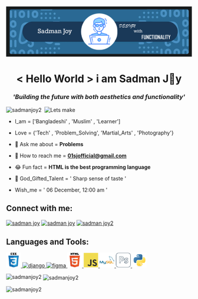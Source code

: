 ![logo]( https://github.com/SadmanJoy2/SadmanJoy2/blob/main/Banner%20for%20profile%202.jpg)
<h1 align="center">&lt; Hello World &gt; i am Sadman J👦y</h1>
<h3 align="center"><i>'Building the future with both aesthetics and functionality'</i></h3>
<img align="right" alt="Lets make" width="400" src="https://cdni.iconscout.com/illustration/premium/thumb/coder-3462295-2895977.png">

<p align="left"> <img src="https://komarev.com/ghpvc/?username=sadmanjoy2&label=Profile%20views&color=0e75b6&style=flat" alt="sadmanjoy2" /> </p>

- I_am = ['Bangladeshi' , 'Muslim' , 'Learner']

- Love = {'Tech' , 'Problem_Solving', 'Martial_Arts' , 'Photography'}

- 💬 Ask me about = **Problems**

- 📩 How to reach me = **01sjofficial@gmail.com**

- 😂 Fun fact = **HTML is the best programming language**

- 🌟 God_Gifted_Talent = ' Sharp sense of taste '

- Wish_me = ' 06 December, 12:00 am '

<h2 align="left">Connect with me:</h2>
<p align="left">
<a href="https://linkedin.com/in/sadmanjoy" target="blank"><img align="center" src="https://raw.githubusercontent.com/rahuldkjain/github-profile-readme-generator/master/src/images/icons/Social/linked-in-alt.svg" alt="sadman joy" height="30" width="40" /></a>
<a href="https://www.facebook.com/profile.php?id=61554496275288" target="blank"><img align="center" src="https://raw.githubusercontent.com/rahuldkjain/github-profile-readme-generator/master/src/images/icons/Social/facebook.svg" alt="sadman joy" height="30" width="40" /></a>
<a href="https://leetcode.com/01userjoy/" target="blank"><img align="center" src="https://raw.githubusercontent.com/rahuldkjain/github-profile-readme-generator/master/src/images/icons/Social/leet-code.svg" alt="sadman joy2" height="30" width="40" /></a>
</p>

<h2 align="left">Languages and Tools:</h2>
<p align="left"> <a href="https://www.w3schools.com/css/" target="_blank" rel="noreferrer"> <img src="https://raw.githubusercontent.com/devicons/devicon/master/icons/css3/css3-original-wordmark.svg" alt="css3" width="40" height="40"/> </a> <a href="https://www.djangoproject.com/" target="_blank" rel="noreferrer"> <img src="https://cdn.worldvectorlogo.com/logos/django.svg" alt="django" width="40" height="40"/> </a> <a href="https://www.figma.com/" target="_blank" rel="noreferrer"> <img src="https://www.vectorlogo.zone/logos/figma/figma-icon.svg" alt="figma" width="40" height="40"/> </a> <a href="https://www.w3.org/html/" target="_blank" rel="noreferrer"> <img src="https://raw.githubusercontent.com/devicons/devicon/master/icons/html5/html5-original-wordmark.svg" alt="html5" width="40" height="40"/> </a> <a href="https://developer.mozilla.org/en-US/docs/Web/JavaScript" target="_blank" rel="noreferrer"> <img src="https://raw.githubusercontent.com/devicons/devicon/master/icons/javascript/javascript-original.svg" alt="javascript" width="40" height="40"/> </a> <a href="https://www.mysql.com/" target="_blank" rel="noreferrer"> <img src="https://raw.githubusercontent.com/devicons/devicon/master/icons/mysql/mysql-original-wordmark.svg" alt="mysql" width="40" height="40"/> </a> <a href="https://www.photoshop.com/en" target="_blank" rel="noreferrer"> <img src="https://raw.githubusercontent.com/devicons/devicon/master/icons/photoshop/photoshop-line.svg" alt="photoshop" width="40" height="40"/> </a> <a href="https://www.python.org" target="_blank" rel="noreferrer"> <img src="https://raw.githubusercontent.com/devicons/devicon/master/icons/python/python-original.svg" alt="python" width="40" height="40"/> </a> </p>

<p><img align="left" src="https://github-readme-stats.vercel.app/api/top-langs?username=sadmanjoy2&show_icons=true&locale=en&layout=compact" alt="sadmanjoy2" /></p>

<p>&nbsp;<img align="center" src="https://github-readme-stats.vercel.app/api?username=sadmanjoy2&show_icons=true&locale=en" alt="sadmanjoy2" /></p>

<p><img align="center" src="https://github-readme-streak-stats.herokuapp.com/?user=sadmanjoy2&" alt="sadmanjoy2" /></p>


